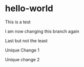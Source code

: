 # hello-world

This is a test 

I am now changing this branch again

Last but not the least

Unique Change 1

Unique change 2
